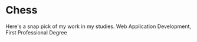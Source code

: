 # Chess
Here's a snap pick of my work in my studies.
Web Application Development, First Professional Degree
